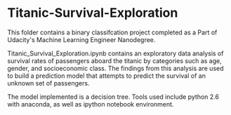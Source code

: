 # Titanic-Survival-Exploration

This folder contains a binary classifcation project completed as a Part of Udacity's Machine Learning Engineer Nanodegree.

Titanic_Survival_Exploration.ipynb contains an exploratory data analysis of survival rates of passengers aboard the titanic by categories such as age, gender, and socioeconomic class. The findings from this analysis are used to build a prediction model that attempts to predict the survival of an unknown set of passengers.

The model implemented is a decision tree. Tools used include python 2.6 with anaconda, as well as ipython notebook environment.
